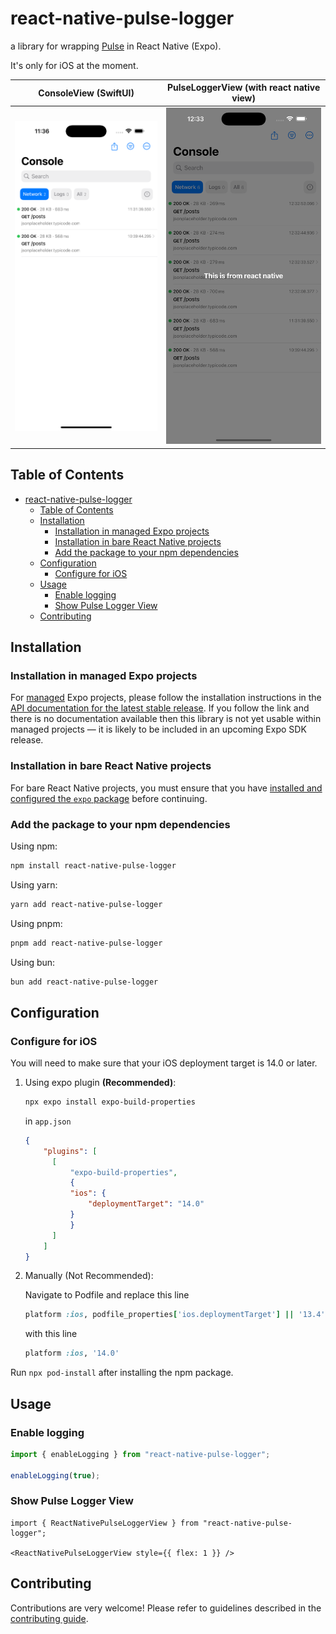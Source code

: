 # react-native-pulse-logger

a library for wrapping [Pulse](https://pulselogger.com/) in React Native (Expo). 

It's only for iOS at the moment.

| ConsoleView (SwiftUI) | PulseLoggerView (with react native view) |
|---|---|
| <img src="image.png" alt="Pulse Logger in React Native in Action" /> | <img src="image2.png" alt="Pulse Logger in React Native in Action" /> |

## Table of Contents

- [react-native-pulse-logger](#react-native-pulse-logger)
  - [Table of Contents](#table-of-contents)
  - [Installation](#installation)
    - [Installation in managed Expo projects](#installation-in-managed-expo-projects)
    - [Installation in bare React Native projects](#installation-in-bare-react-native-projects)
    - [Add the package to your npm dependencies](#add-the-package-to-your-npm-dependencies)
  - [Configuration](#configuration)
    - [Configure for iOS](#configure-for-ios)
  - [Usage](#usage)
    - [Enable logging](#enable-logging)
    - [Show Pulse Logger View](#show-pulse-logger-view)
  - [Contributing](#contributing)


## Installation

### Installation in managed Expo projects

For [managed](https://docs.expo.dev/archive/managed-vs-bare/) Expo projects, please follow the installation instructions in the [API documentation for the latest stable release](#api-documentation). If you follow the link and there is no documentation available then this library is not yet usable within managed projects &mdash; it is likely to be included in an upcoming Expo SDK release.

### Installation in bare React Native projects

For bare React Native projects, you must ensure that you have [installed and configured the `expo` package](https://docs.expo.dev/bare/installing-expo-modules/) before continuing.

### Add the package to your npm dependencies

Using npm:

 ```bash
npm install react-native-pulse-logger
```

Using yarn:

```bash
yarn add react-native-pulse-logger
```

Using pnpm:

```bash
pnpm add react-native-pulse-logger
```

Using bun:

```bash
bun add react-native-pulse-logger
```

## Configuration

### Configure for iOS

You will need to make sure that your iOS deployment target is 14.0 or later.

1. Using expo plugin **(Recommended)**:

    ```bash
    npx expo install expo-build-properties
    ```

    in `app.json`

    ```json
    {
        "plugins": [
          [
              "expo-build-properties",
              {
              "ios": {
                  "deploymentTarget": "14.0"
              }
              }
          ]
        ]
    }
    ```

2. Manually (Not Recommended):

    Navigate to Podfile and replace this line

    ```ruby
    platform :ios, podfile_properties['ios.deploymentTarget'] || '13.4'
    ```

    with this line

    ```ruby
    platform :ios, '14.0'
    ```

Run `npx pod-install` after installing the npm package.

## Usage

### Enable logging

```typescript
import { enableLogging } from "react-native-pulse-logger";

enableLogging(true);
```

### Show Pulse Logger View

```tsx
import { ReactNativePulseLoggerView } from "react-native-pulse-logger";

<ReactNativePulseLoggerView style={{ flex: 1 }} />
```

## Contributing

Contributions are very welcome! Please refer to guidelines described in the [contributing guide]( https://github.com/expo/expo#contributing).
